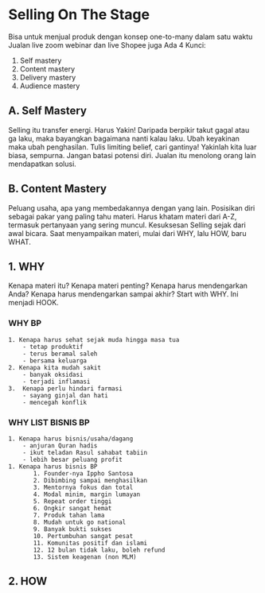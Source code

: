 # Selling On The Stage
Bisa untuk menjual produk dengan konsep one-to-many dalam satu waktu
Jualan live zoom webinar dan live Shopee juga
 Ada 4 Kunci:
 1. Self mastery
 2. Content mastery
 3. Delivery mastery
 4. Audience mastery

## A. Self Mastery
Selling itu transfer energi. Harus Yakin! Daripada berpikir takut gagal atau ga laku, maka bayangkan bagaimana nanti kalau laku. Ubah keyakinan maka ubah penghasilan. Tulis limiting belief, cari gantinya!
Yakinlah kita luar biasa, sempurna. Jangan batasi potensi diri. Jualan itu menolong orang lain mendapatkan solusi. 
## B. Content Mastery
Peluang usaha, apa yang membedakannya dengan yang lain. Posisikan diri sebagai pakar yang paling tahu materi. Harus khatam materi dari A-Z, termasuk pertanyaan yang sering muncul. Kesuksesan Selling sejak dari awal bicara. Saat menyampaikan materi, mulai dari WHY, lalu HOW, baru WHAT. 
## 1. WHY
   Kenapa materi itu? Kenapa materi penting? Kenapa harus mendengarkan Anda? Kenapa harus mendengarkan sampai akhir? Start with WHY. Ini menjadi HOOK.
   ### WHY BP
	1. Kenapa harus sehat sejak muda hingga masa tua
		- tetap produktif
		- terus beramal saleh
		- bersama keluarga
	2. Kenapa kita mudah sakit
		- banyak oksidasi
		- terjadi inflamasi
	3.  Kenapa perlu hindari farmasi
		- sayang ginjal dan hati
		- mencegah konflik 
   ### WHY LIST BISNIS BP
	1. Kenapa harus bisnis/usaha/dagang
		- anjuran Quran hadis
		- ikut teladan Rasul sahabat tabiin
		- lebih besar peluang profit
	1. Kenapa harus bisnis BP
		   1. Founder-nya Ippho Santosa 
		   2. Dibimbing sampai menghasilkan
		   3. Mentornya fokus dan total
		   4. Modal minim, margin lumayan
		   5. Repeat order tinggi
		   6. Ongkir sangat hemat
		   7. Produk tahan lama
		   8. Mudah untuk go national
		   9. Banyak bukti sukses
		   10. Pertumbuhan sangat pesat
		   11. Komunitas positif dan islami
		   12. 12 bulan tidak laku, boleh refund
		   13. Sistem keagenan (non MLM)
## 2. HOW 
